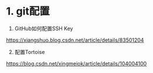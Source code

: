 # 1. git配置

1. GitHub如何配置SSH Key

<https://xiangshuo.blog.csdn.net/article/details/83501204>

2. 配置Tortoise

<https://blog.csdn.net/xingmeiok/article/details/104004100>

